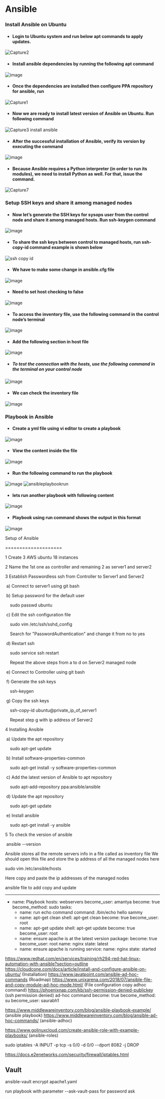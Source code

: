 # Ansible
### Install Ansible on Ubuntu
- #### Login to Ubuntu system and run below apt commands to apply updates.
![Capture2](https://user-images.githubusercontent.com/103022040/178237593-80179cc8-7b5f-4236-ac0f-776e59564628.JPG)
- #### Install ansible dependencies by running the following apt command
![image](https://user-images.githubusercontent.com/103022040/178241476-db2a5c45-f6f6-403e-8e5f-d4d13a84f1ef.png)
- #### Once the dependencies are installed then configure PPA repository for ansible, run
![Capture1](https://user-images.githubusercontent.com/103022040/178238352-5005fea4-0e62-4fbe-a0d1-181a9db2f23c.JPG)
- #### Now we are ready to install latest version of Ansible on Ubuntu. Run following command
![Capture3 install ansible](https://user-images.githubusercontent.com/103022040/178238928-82d9ce45-80b7-4119-ab69-3d3b6a7a2d74.JPG)
- #### After the successful installation of Ansible, verify its version by executing the command
![image](https://user-images.githubusercontent.com/103022040/178240851-e1497711-dc53-42f7-9ab2-c5191481b98f.png)
- #### Because Ansible requires a Python interpreter (in order to run its modules), we need to install Python as well. For that, issue the command.
![Capture7](https://user-images.githubusercontent.com/103022040/178242299-a546b2bf-0e76-4abd-852a-9822fb78ca50.JPG)
### Setup SSH keys and share it among managed nodes
- #### Now let’s generate the SSH keys for sysops user from the control node and share it among managed hosts. Run  ssh-keygen command
![image](https://user-images.githubusercontent.com/103022040/178242653-3b2c294b-62f9-4f65-aa83-9dccd410db32.png)
- #### To share the ssh keys between control to managed hosts, run ssh-copy-id command example is shown below
![ssh copy id](https://user-images.githubusercontent.com/103022040/178243050-e74e2a71-235c-434d-8af0-4f2ddfcb6a7d.JPG)
- #### We have to make some change in ansible.cfg file
![image](https://user-images.githubusercontent.com/103022040/178245694-a3629679-3105-4f1b-99d3-8afb0edd2983.png)
- #### Need to set host checking to false
![image](https://user-images.githubusercontent.com/103022040/178246059-50cece08-6ba6-4763-9c78-4855e80464a1.png)
- #### To access the inventory file, use the following command in the control node’s terminal
![image](https://user-images.githubusercontent.com/103022040/178247400-d580491c-cac5-48df-9272-9959a648db47.png)
- #### Add the following section in host file
![image](https://user-images.githubusercontent.com/103022040/178247531-95182b18-4ac2-442d-a497-77c8dff7dade.png)
 - ##### To test the connection with the hosts, use the following command in the terminal on your control node
![image](https://user-images.githubusercontent.com/103022040/178255272-d164a820-b147-4d32-a7dd-840875ef4b8b.png)
- #### We can check the inventory file
![image](https://user-images.githubusercontent.com/103022040/178259659-52bba6c7-2f29-465f-ab8c-dce8616803f0.png)
### Playbook in Ansible
- #### Create a yml file using vi editor to create a playbook 
![image](https://user-images.githubusercontent.com/103022040/178264078-72c6b739-eb10-485b-8993-f2f2b4cd07fe.png)
- #### View the content inside the file 
![image](https://user-images.githubusercontent.com/103022040/178264744-934fc5df-d4c4-4db4-917e-e1c58bffa426.png)
- #### Run the following command to run the playbook 
![image](https://user-images.githubusercontent.com/103022040/178412988-b262b766-35d9-46c5-933e-69e5a254600f.png)
![ansibleplaybookrun](https://user-images.githubusercontent.com/103022040/178413087-6ebc560f-570e-4ad6-a341-8ab019efcf3d.JPG)
- #### lets run another playbook with following content
![image](https://user-images.githubusercontent.com/103022040/178416933-2bd61543-8d92-4a84-9dde-dd5aa903c42b.png)
- #### Playbook using run command shows the output in this format
![image](https://user-images.githubusercontent.com/103022040/178417503-a60a6fb5-3308-41cd-82df-4c4ae718f348.png)

Setup of Ansible

====================

1 Create 3 AWS ubuntu 18 instances

2 Name the 1st one as controller and remaining 2 as server1 and server2

3 Establish Passwordless ssh from Controller to Server1 and Server2

  a) Connect to server1 using git bash

  b) Setup password for the default user

     sudo passwd ubuntu

  c) Edit the ssh configuration file

     sudo vim /etc/ssh/sshd_config

     Search for "PasswordAuthentication" and change it from no to yes

  d) Restart ssh

     sudo service ssh restart

     Repeat the above steps from a to d on Server2 managed node

  e) Connect to Controller using git bash

  f) Generate the ssh keys

     ssh-keygen

  g) Copy the ssh keys

     ssh-copy-id ubuntu@private_ip_of_server1

     Repeat step g with ip address of Server2



4 Installing Ansible

  a) Update the apt repository

     sudo apt-get update

  b) Install software-properties-common

     sudo apt-get install -y software-properties-common

  c) Add the latest version of Ansible to apt repository

     sudo apt-add-repository ppa:ansible/ansible

  d) Update the apt repository

     sudo apt-get update

  e) Install ansible

     sudo apt-get install -y ansible



5 To check the version of ansible

  ansible --version



Ansible stores all the remote servers info in a file called as inventory file We should open this file and store the ip address of all the managed nodes here

sudo vim /etc/ansible/hosts

Here copy and paste the ip addresses of the managed nodes

ansible file to add copy and update 


---
  - name: Playbook
    hosts: webservers
    become_user: amantya
    become: true
    become_method: sudo
    tasks:
      - name: run echo command
        command: /bin/echo hello sammy
      - name: apt-get clean
        shell: apt-get clean
        become: true
        become_user: root
      - name: apt-get update
        shell: apt-get update
        become: true
        become_user: root
      - name: ensure apache is at the latest version
        package:
          become: true
          become_user: root
          name: nginx
          state: latest
      - name: ensure apache is running
        service:
          name: nginx
          state: started

https://www.redhat.com/en/services/training/rh294-red-hat-linux-automation-with-ansible?section=outline
https://cloudcone.com/docs/article/install-and-configure-ansible-on-ubuntu/ (Installation)
https://www.javatpoint.com/ansible-ad-hoc-commands (Roadmap)
https://www.unixarena.com/2018/07/ansible-file-and-copy-module-ad-hoc-mode.html/ (File configuration copy adhoc command)
https://phoenixnap.com/kb/ssh-permission-denied-publickey (ssh permission denied)
ad-hoc command
become: true
  become_method: su
  become_user: saurabh1

https://www.middlewareinventory.com/blog/ansible-playbook-example/ (ansible playbook)
https://www.middlewareinventory.com/blog/ansible-ad-hoc-commands/ (ansible-adhoc)

https://www.golinuxcloud.com/create-ansible-role-with-example-playbooks/ (ansible-roles)



   sudo iptables -A INPUT -p tcp -s 0/0 -d 0/0 --dport 8082 -j DROP
  
https://docs.e2enetworks.com/security/firewall/iptables.html


## Vault 
ansible-vault encrypt apache1.yaml

run playbook with parameter --ask-vault-pass for password ask


